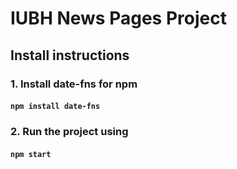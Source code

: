 # IUBH News Pages Project 

## Install instructions

### 1. Install date-fns for npm

#### `npm install date-fns`

### 2. Run the project using 

#### `npm start`

